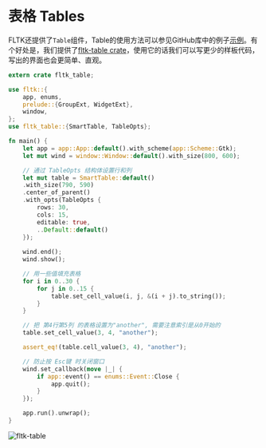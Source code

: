 # 表格 Tables

FLTK还提供了`Table`组件，Table的使用方法可以参见GitHub库中的例子[示例](https://github.com/fltk-rs/fltk-rs/blob/master/fltk/examples/table.rs)。有个好处是，我们提供了[fltk-table crate](https://crates.io/crates/fltk-table)，使用它的话我们可以写更少的样板代码，写出的界面也会更简单、直观。
```rust
extern crate fltk_table;

use fltk::{
    app, enums,
    prelude::{GroupExt, WidgetExt},
    window,
};
use fltk_table::{SmartTable, TableOpts};

fn main() {
    let app = app::App::default().with_scheme(app::Scheme::Gtk);
    let mut wind = window::Window::default().with_size(800, 600);

    // 通过 TableOpts 结构体设置行和列
    let mut table = SmartTable::default()
    .with_size(790, 590)
    .center_of_parent()
    .with_opts(TableOpts {
        rows: 30,
        cols: 15,
        editable: true,
        ..Default::default()
    });
    
    wind.end();
    wind.show();

    // 用一些值填充表格
    for i in 0..30 {
        for j in 0..15 {
            table.set_cell_value(i, j, &(i + j).to_string());
        }
    }

    // 把 第4行第5列 的表格设置为"another", 需要注意索引是从0开始的
    table.set_cell_value(3, 4, "another");

    assert_eq!(table.cell_value(3, 4), "another");

    // 防止按 Esc键 时关闭窗口
    wind.set_callback(move |_| {
        if app::event() == enums::Event::Close {
            app.quit();
        }
    });

    app.run().unwrap();
}
```

![fltk-table](https://github.com/fltk-rs/fltk-table/raw/HEAD/screenshots/styled.jpg)